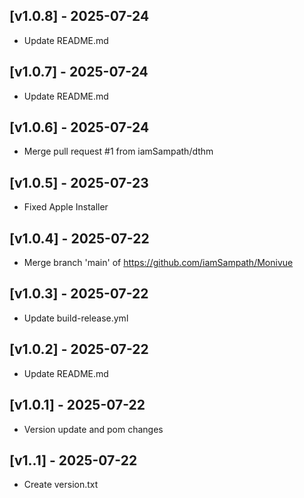 ## [v1.0.8] - 2025-07-24

- Update README.md

## [v1.0.7] - 2025-07-24

- Update README.md

## [v1.0.6] - 2025-07-24

- Merge pull request #1 from iamSampath/dthm

## [v1.0.5] - 2025-07-23

- Fixed Apple Installer

## [v1.0.4] - 2025-07-22

- Merge branch 'main' of https://github.com/iamSampath/Monivue

## [v1.0.3] - 2025-07-22

- Update build-release.yml

## [v1.0.2] - 2025-07-22

- Update README.md

## [v1.0.1] - 2025-07-22

- Version update and pom changes

## [v1..1] - 2025-07-22

- Create version.txt

